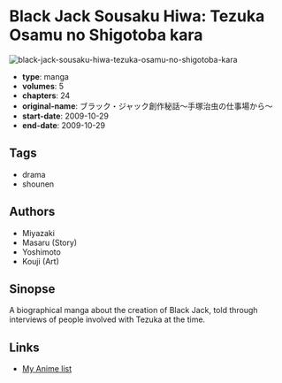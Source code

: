 # Black Jack Sousaku Hiwa: Tezuka Osamu no Shigotoba kara

![black-jack-sousaku-hiwa-tezuka-osamu-no-shigotoba-kara](https://cdn.myanimelist.net/images/manga/3/226954.jpg)

-   **type**: manga
-   **volumes**: 5
-   **chapters**: 24
-   **original-name**: ブラック・ジャック創作秘話〜手塚治虫の仕事場から〜
-   **start-date**: 2009-10-29
-   **end-date**: 2009-10-29

## Tags

-   drama
-   shounen

## Authors

-   Miyazaki
-   Masaru (Story)
-   Yoshimoto
-   Kouji (Art)

## Sinopse

A biographical manga about the creation of Black Jack, told through interviews of people involved with Tezuka at the time.

## Links

-   [My Anime list](https://myanimelist.net/manga/117876/Black_Jack_Sousaku_Hiwa__Tezuka_Osamu_no_Shigotoba_kara)
